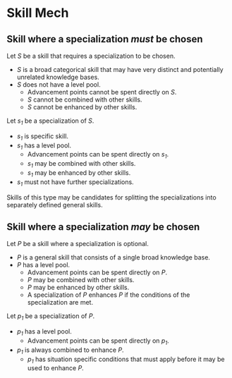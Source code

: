 # Skill Mech

## Skill where a specialization _must_ be chosen

Let <i>S</i> be a skill that requires a specialization to be chosen.

* <i>S</i> is a broad categorical skill that may have very distinct and potentially unrelated knowledge bases.
* <i>S</i> does not have a level pool.
  * Advancement points cannot be spent directly on <i>S</i>.
  * <i>S</i> cannot be combined with other skills.
  * <i>S</i> cannot be enhanced by other skills.

Let <i>s<sub>1</sub></i> be a specialization of <i>S</i>.

* <i>s<sub>1</sub></i> is specific skill.
* <i>s<sub>1</sub></i> has a level pool.
  * Advancement points can be spent directly on <i>s<sub>1</sub></i>.
  * <i>s<sub>1</sub></i> may be combined with other skills.
  * <i>s<sub>1</sub></i> may be enhanced by other skills.
* <i>s<sub>1</sub></i> must not have further specializations.

Skills of this type may be candidates for splitting the specializations into separately defined general skills.


## Skill where a specialization _may_ be chosen

Let _P_ be a skill where a specialization is optional.

* _P_ is a general skill that consists of a single broad knowledge base.
* _P_ has a level pool.
  * Advancement points can be spent directly on _P_.
  * _P_ may be combined with other skills.
  * _P_ may be enhanced by other skills.
  * A specialization of _P_ enhances _P_ if the conditions of the specialization are met.

Let _p<sub>1</sub>_ be a specialization of _P_.

* _p<sub>1</sub>_ has a level pool.
  * Advancement points can be spent directly on _p<sub>1</sub>_.
* _p<sub>1</sub>_ is always combined to enhance _P_.
  * _p<sub>1</sub>_ has situation specific conditions that must apply before it may be used to enhance _P_.
  
  
